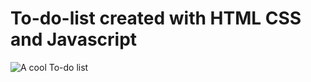 # To-do-list created with HTML CSS and Javascript
![A cool To-do list](https://github.com/devTam/To-do-list/blob/master/todo.gif)
